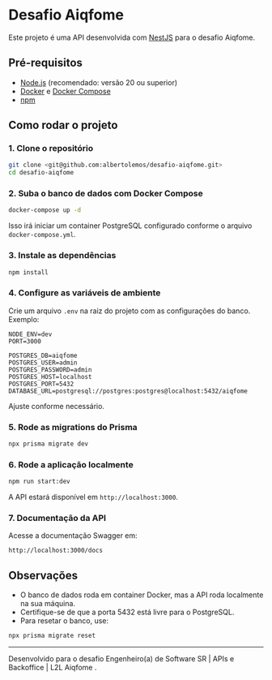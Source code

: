 # Desafio Aiqfome

Este projeto é uma API desenvolvida com [NestJS](https://nestjs.com/) para o desafio Aiqfome.

## Pré-requisitos

- [Node.js](https://nodejs.org/) (recomendado: versão 20 ou superior)
- [Docker](https://www.docker.com/) e [Docker Compose](https://docs.docker.com/compose/)
- [npm](https://www.npmjs.com/)

## Como rodar o projeto

### 1. Clone o repositório

```bash
git clone <git@github.com:albertolemos/desafio-aiqfome.git>
cd desafio-aiqfome
```

### 2. Suba o banco de dados com Docker Compose

```bash
docker-compose up -d
```

Isso irá iniciar um container PostgreSQL configurado conforme o arquivo `docker-compose.yml`.

### 3. Instale as dependências

```bash
npm install
```

### 4. Configure as variáveis de ambiente

Crie um arquivo `.env` na raiz do projeto com as configurações do banco. Exemplo:

```
NODE_ENV=dev
PORT=3000

POSTGRES_DB=aiqfome
POSTGRES_USER=admin
POSTGRES_PASSWORD=admin
POSTGRES_HOST=localhost
POSTGRES_PORT=5432
DATABASE_URL=postgresql://postgres:postgres@localhost:5432/aiqfome
```

Ajuste conforme necessário.

### 5. Rode as migrations do Prisma

```bash
npx prisma migrate dev
```

### 6. Rode a aplicação localmente

```bash
npm run start:dev
```

A API estará disponível em `http://localhost:3000`.

### 7. Documentação da API

Acesse a documentação Swagger em:

```
http://localhost:3000/docs
```

## Observações

- O banco de dados roda em container Docker, mas a API roda localmente na sua máquina.
- Certifique-se de que a porta 5432 está livre para o PostgreSQL.
- Para resetar o banco, use:

```bash
npx prisma migrate reset
```

---

Desenvolvido para o desafio Engenheiro(a) de Software SR | APIs e Backoffice | L2L Aiqfome .

